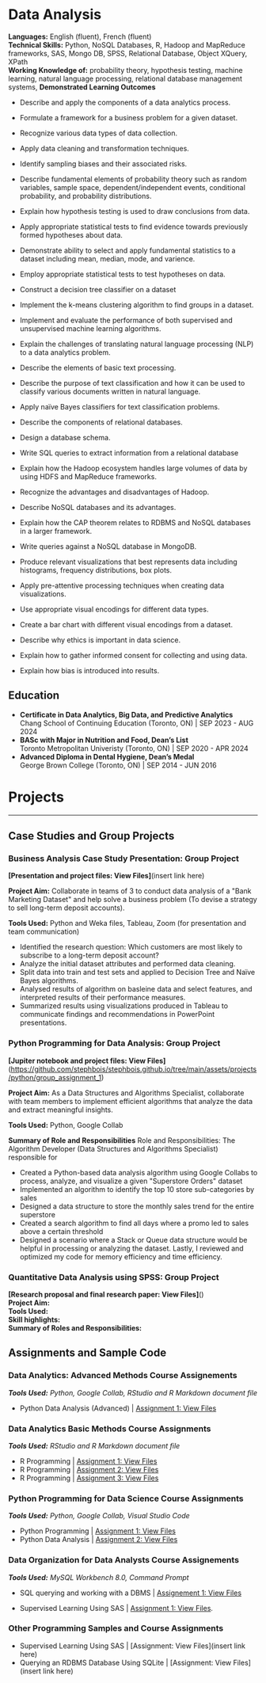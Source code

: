 # Data Analysis

**Languages:** English (fluent), French (fluent) <br />
**Technical Skills:** Python, NoSQL Databases, R, Hadoop and MapReduce frameworks, SAS, Mongo DB, SPSS, Relational Database, Object  XQuery, XPath  
**Working Knowledge of:** probability theory, hypothesis testing, machine learning, natural language processing, relational database management systems, 
**Demonstrated Learning Outcomes** 
- Describe and apply the components of a data analytics process.
- Formulate a framework for a business problem for a given dataset.
- Recognize various data types of data collection.
- Apply data cleaning and transformation techniques.
- Identify sampling biases and their associated risks.
- Describe fundamental elements of probability theory such as random variables, sample space, dependent/independent events, conditional probability, and probability distributions.
- Explain how hypothesis testing is used to draw conclusions from data.
- Apply appropriate statistical tests to find evidence towards previously formed hypotheses about data.

- Demonstrate ability to select and apply fundamental statistics to a dataset including mean, median, mode, and varience.
- Employ appropriate statistical tests to test hypotheses on data.
- Construct a decision tree classifier on a dataset
- Implement the k-means clustering algorithm to find groups in a dataset.
- Implement and evaluate the performance of both supervised and unsupervised machine learning algorithms.

- Explain the challenges of translating natural language processing (NLP) to a data analytics problem.
- Describe the elements of basic text processing.
- Describe the purpose of text classification and how it can be used to classify various documents written in natural language.
- Apply naïve Bayes classifiers for text classification problems.

- Describe the components of relational databases.
- Design a database schema.
- Write SQL queries to extract information from a relational database

- Explain how the Hadoop ecosystem handles large volumes of data by using HDFS and MapReduce frameworks.
- Recognize the advantages and disadvantages of Hadoop.

- Describe NoSQL databases and its advantages.
- Explain how the CAP theorem relates to RDBMS and NoSQL databases in a larger framework.
- Write queries against a NoSQL database in MongoDB.

- Produce relevant visualizations that best represents data including histograms, frequency distributions, box plots.
- Apply pre-attentive processing techniques when creating data visualizations.
- Use appropriate visual encodings for different data types.
- Create a bar chart with different visual encodings from a dataset.

- Describe why ethics is important in data science.
- Explain how to gather informed consent for collecting and using data.
- Explain how bias is introduced into results.




## Education
- **Certificate in Data Analytics, Big Data, and Predictive Analytics** <br />
  Chang School of Continuing Education (Toronto, ON) | SEP 2023 - AUG 2024 <br />
- **BASc with Major in Nutrition and Food, Dean’s List** <br />
  Toronto Metropolitan Univeristy (Toronto, ON) | SEP 2020 - APR 2024 <br />
- **Advanced Diploma in Dental Hygiene, Dean’s Medal** <br />
  George Brown College (Toronto, ON) | SEP 2014 - JUN 2016 <br />

# Projects
---
## Case Studies and Group Projects
### Business Analysis Case Study Presentation: Group Project 
**[Presentation and project files: View Files]**(insert link here) <br />

**Project Aim:** Collaborate in teams of 3 to conduct data analysis of a "Bank Marketing Dataset" and help solve a business problem (To devise a strategy to sell long-term deposit accounts).  <br />

**Tools Used:** Python and Weka files, Tableau, Zoom (for presentation and team communication) <br />

- Identified the research question: Which customers are most likely to subscribe to a long-term deposit account?
- Analyze the initial dataset attributes and performed data cleaning. 
- Split data into train and test sets and applied to Decision Tree and Naïve Bayes algorithms.
- Analysed results of algorithm on basleine data and select features, and interpreted results of their performance measures. 
- Summarized results using visualizations produced in Tableau to communicate findings and recommendations in PowerPoint presentations.

### Python Programming for Data Analysis: Group Project 
**[Jupiter notebook and project files: View Files]** (https://github.com/stephbois/stephbois.github.io/tree/main/assets/projects/python/group_assignment_1) <br />

**Project Aim:** As a Data Structures and Algorithms Specialist, collaborate with team members to implement efficient algorithms that analyze the data and extract meaningful insights.<br /> 

**Tools Used:** Python, Google Collab <br />

**Summary of Role and Responsibilities** Role and Responsibilities: The Algorithm Developer (Data Structures and Algorithms Specialist) responsible for 
- Created a Python-based data analysis algorithm using Google Collabs to process, analyze, and visualize a given "Superstore Orders" dataset
- Implemented an algorithm to identify the top 10 store sub-categories by sales
- Designed a data structure to store the monthly sales trend for the entire superstore
- Created a search algorithm to find all days where a promo led to sales above a certain threshold
- Designed a scenario where a Stack or Queue data structure would be helpful in processing or analyzing the dataset. Lastly, I reviewed and optimized my code for memory efficiency and time efficiency. 

### Quantitative Data Analysis using SPSS: Group Project
**[Research proposal and final research paper: View Files]**() <br />
**Project Aim:** <br />
**Tools Used:** <br />
**Skill highlights:** <br />
**Summary of Roles and Responsibilities:** <br />

## Assignments and Sample Code
### Data Analytics: Advanced Methods Course Assignements
***Tools Used:*** *Python, Google Collab, RStudio and R Markdown document file* <br />
- Python Data Analysis (Advanced) | [Assignment 1: View Files]() <br />

### Data Analytics Basic Methods Course Assignments
***Tools Used:*** *RStudio and R Markdown document file* <br />
- R Programming | [Assignment 1: View Files](https://github.com/stephbois/stephbois.github.io/tree/main/assets/projects/r_programming/assignment_1) <br />
- R Programming | [Assignment 2: View Files](https://github.com/stephbois/stephbois.github.io/tree/main/assets/projects/r_programming/assignment_2) <br />
- R Programming | [Assignment 3: View Files](https://github.com/stephbois/stephbois.github.io/tree/main/assets/projects/r_programming/assignment_3) <br />

### Python Programming for Data Science Course Assignments 
***Tools Used:*** *Python, Google Collab, Visual Studio Code* <br />
- Python Programming | [Assignment 1: View Files](https://github.com/stephbois/stephbois.github.io/tree/main/assets/projects/python/assignment_1) <br />
- Python Data Analysis | [Assignment 2: View Files](https://github.com/stephbois/stephbois.github.io/tree/main/assets/projects/python/assignment_2) <br />

### Data Organization for Data Analysts Course Assignements
***Tools Used:*** *MySQL Workbench 8.0, Command Prompt* <br />
- SQL querying and working with a DBMS | [Assignement 1: View Files]()

- Supervised Learning Using SAS | [Assignment 1: View Files](). <br /> 

### Other Programming Samples and Course Assignments 
- Supervised Learning Using SAS | [Assignment: View Files](insert link here) <br />
- Querying an RDBMS Database Using SQLite | [Assignment: View Files](insert link here)  <br />

